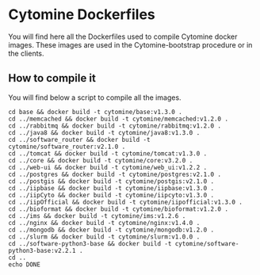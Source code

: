 # Cytomine Dockerfiles
You will find here all the Dockerfiles used to compile Cytomine docker images.
These images are used in the Cytomine-bootstrap procedure or in the clients.

## How to compile it
You will find below a script to compile all the images.

    cd base && docker build -t cytomine/base:v1.3.0 .
    cd ../memcached && docker build -t cytomine/memcached:v1.2.0 .
    cd ../rabbitmq && docker build -t cytomine/rabbitmq:v1.2.0 .
    cd ../java8 && docker build -t cytomine/java8:v1.3.0 .
    cd ../software_router && docker build -t cytomine/software_router:v2.1.0 .
    cd ../tomcat && docker build -t cytomine/tomcat:v1.3.0 .
    cd ../core && docker build -t cytomine/core:v3.2.0 .
    cd ../web-ui && docker build -t cytomine/web_ui:v1.2.2 .
    cd ../postgres && docker build -t cytomine/postgres:v2.1.0 .
    cd ../postgis && docker build -t cytomine/postgis:v2.1.0 .
    cd ../iipbase && docker build -t cytomine/iipbase:v1.3.0 .
    cd ../iipCyto && docker build -t cytomine/iipcyto:v1.3.0 .
    cd ../iipOfficial && docker build -t cytomine/iipofficial:v1.3.0 .
    cd ../bioformat && docker build -t cytomine/bioformat:v1.2.0 .
    cd ../ims && docker build -t cytomine/ims:v1.2.6 .
    cd ../nginx && docker build -t cytomine/nginx:v1.4.0 .
    cd ../mongodb && docker build -t cytomine/mongodb:v1.2.0 .
    cd ../slurm && docker build -t cytomine/slurm:v1.0.0 .
    cd ../software-python3-base && docker build -t cytomine/software-python3-base:v2.2.1 .
    cd ..
    echo DONE
